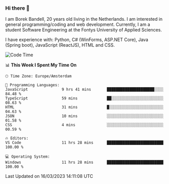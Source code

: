 ### Hi there 👋

I am Borek Bandell, 20 years old living in the Netherlands. I am interested in general programming/coding and web development. Currently, I am a student Software Engineering at the Fontys University of Applied Sciences.

I have experience with: Python, C# (WinForms, ASP.NET Core), Java (Spring boot), JavaScript (ReactJS), HTML and CSS.

<!--START_SECTION:waka-->
![Code Time](http://img.shields.io/badge/Code%20Time-451%20hrs%201%20min-blue)

📊 **This Week I Spent My Time On** 

```text
🕑︎ Time Zone: Europe/Amsterdam

💬 Programming Languages: 
JavaScript               9 hrs 41 mins       █████████████████████░░░░   84.48 % 
TypeScript               59 mins             ██░░░░░░░░░░░░░░░░░░░░░░░   08.63 % 
HTML                     31 mins             █░░░░░░░░░░░░░░░░░░░░░░░░   04.63 % 
JSON                     10 mins             ░░░░░░░░░░░░░░░░░░░░░░░░░   01.58 % 
CSS                      4 mins              ░░░░░░░░░░░░░░░░░░░░░░░░░   00.59 % 

🔥 Editors: 
VS Code                  11 hrs 28 mins      █████████████████████████   100.00 % 

💻 Operating System: 
Windows                  11 hrs 28 mins      █████████████████████████   100.00 % 
```


 Last Updated on 16/03/2023 14:11:08 UTC
<!--END_SECTION:waka-->

<!--**tcBorek2002/tcBorek2002** is a ✨ _special_ ✨ repository because its `README.md` (this file) appears on your GitHub profile.

Here are some ideas to get you started:

- 🔭 I’m currently working on ...
- 🌱 I’m currently learning ...
- 👯 I’m looking to collaborate on ...
- 🤔 I’m looking for help with ...
- 💬 Ask me about ...
- 📫 How to reach me: ...
- 😄 Pronouns: ...
- ⚡ Fun fact: ...
-->
